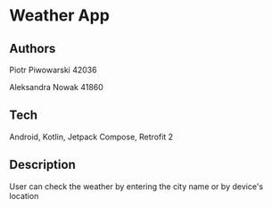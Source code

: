 # Weather App
## Authors
Piotr Piwowarski 42036

Aleksandra Nowak 41860
## Tech
Android, Kotlin, Jetpack Compose, Retrofit 2
## Description
User can check the weather by entering the city name or by device's location
